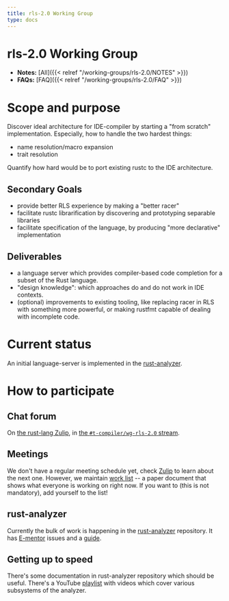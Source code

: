 ```yaml
---
title: rls-2.0 Working Group
type: docs
---
```

# rls-2.0 Working Group

- **Notes:** [All]({{< relref "/working-groups/rls-2.0/NOTES" >}})
- **FAQs:** [FAQ]({{< relref "/working-groups/rls-2.0/FAQ" >}})

# Scope and purpose

Discover ideal architecture for IDE-compiler by starting a "from scratch" implementation. Especially, how to handle the two hardest things:

* name resolution/macro expansion
* trait resolution

Quantify how hard would be to port existing rustc to the IDE architecture.

## Secondary Goals

* provide better RLS experience by making a "better racer"
* facilitate rustc librarification by discovering and prototyping separable libraries
* facilitate specification of the language, by producing "more declarative" implementation

## Deliverables

* a language server which provides compiler-based code completion for a subset of the Rust language.
* "design knowledge": which approaches do and do not work in IDE contexts.
* (optional) improvements to existing tooling, like replacing racer in RLS with something more powerful, or making rustfmt capable of dealing with incomplete code.

# Current status

An initial language-server is implemented in the [rust-analyzer].

[rust-analyzer]: https://github.com/rust-analyzer/rust-analyzer

# How to participate

## Chat forum

On [the rust-lang Zulip][z], in [the `#t-compiler/wg-rls-2.0` stream][s].

[z]: https://rust-lang.zulipchat.com/
[s]: https://rust-lang.zulipchat.com/#narrow/stream/185405-t-compiler.2Fwg-rls-2.2E0

## Meetings

We don't have a regular meeting schedule yet, check [Zulip][s] to learn about
the next one. However, we maintain [work list] -- a paper document that shows
what everyone is working on right now. If you want to (this is not mandatory),
add yourself to the list!

[work list]: https://paper.dropbox.com/doc/RLS-2.0-work-list--AZ3BgHKKCtqszbsi3gi6sjchAQ-42vbnxzuKq2lKwW0mkn8Y

## rust-analyzer

Currently the bulk of work is happening in the [rust-analyzer] repository.
It has [E-mentor] issues and a [guide].

[E-mentor]: https://github.com/rust-analyzer/rust-analyzer/issues?q=is%3Aissue+is%3Aopen+label%3AE-mentor
[guide]: https://github.com/rust-analyzer/rust-analyzer/blob/master/docs/dev/guide.md

## Getting up to speed

There's some documentation in rust-analyzer repository which should be useful.
There's a YouTube [playlist] with videos which cover various subsystems of the
analyzer.

[playlist]: https://www.youtube.com/playlist?list=PL85XCvVPmGQho7MZkdW-wtPtuJcFpzycE